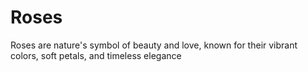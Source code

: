 # Roses
Roses are nature's symbol of beauty and love, known for their vibrant colors, soft petals, and timeless elegance
